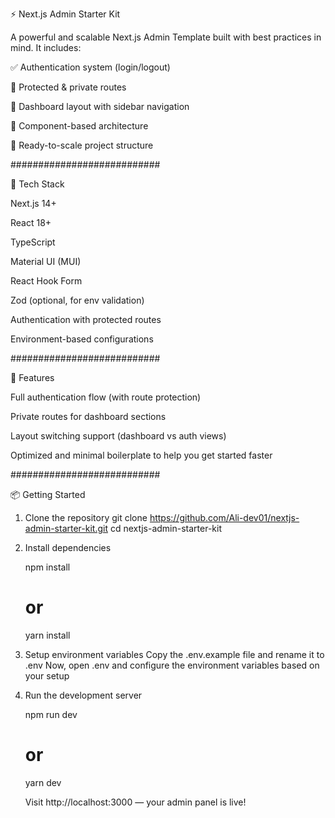 ⚡ Next.js Admin Starter Kit

A powerful and scalable Next.js Admin Template built with best practices in mind. It includes:

✅ Authentication system (login/logout)

🔐 Protected & private routes

📐 Dashboard layout with sidebar navigation

🧩 Component-based architecture

🌱 Ready-to-scale project structure

###########################

🚀 Tech Stack

Next.js 14+

React 18+

TypeScript

Material UI (MUI)

React Hook Form

Zod (optional, for env validation)

Authentication with protected routes

Environment-based configurations

###########################

🔐 Features

Full authentication flow (with route protection)

Private routes for dashboard sections

Layout switching support (dashboard vs auth views)

Optimized and minimal boilerplate to help you get started faster

###########################

📦 Getting Started

1. Clone the repository
    git clone https://github.com/Ali-dev01/nextjs-admin-starter-kit.git
    cd nextjs-admin-starter-kit

2. Install dependencies
   
    npm install
    # or
    yarn install

4. Setup environment variables
    Copy the .env.example file and rename it to .env
    Now, open .env and configure the environment variables based on your setup

5. Run the development server

    npm run dev
    # or
    yarn dev
   
    Visit http://localhost:3000 — your admin panel is live!
   

